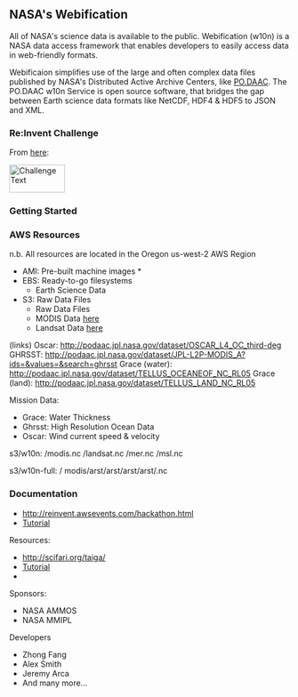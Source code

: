 ## NASA's Webification
All of NASA's science data is available to the public.  Webification (w10n) is a NASA data access framework that enables developers to easily access data in web-friendly formats.

Webificaion simplifies use of the large and often complex data files published by NASA's Distributed Active Archive Centers, like [PO.DAAC](http://podaac.jpl.nasa.gov/).  The PO.DAAC w10n Service is open source software, that bridges the gap between Earth science data formats like NetCDF, HDF4 & HDF5 to JSON and XML.

### Re:Invent Challenge
From [here](http://reinvent.awsevents.com/hackathon.html):

<img src="https://github.jpl.nasa.gov/witoff/w10n/raw/master/media/challenge.png" width="400px;" alt="Challenge Text" style="width: 100px;height:50px;"/>

### Getting Started

### AWS Resources
n.b. All resources are located in the Oregon us-west-2 AWS Region
* AMI: Pre-built machine images
  * 
* EBS: Ready-to-go filesystems
  * Earth Science Data
* S3: Raw Data Files
  * Raw Data Files
  * MODIS Data [here]()
  * Landsat Data [here]()

(links)
Oscar: http://podaac.jpl.nasa.gov/dataset/OSCAR_L4_OC_third-deg
GHRSST: http://podaac.jpl.nasa.gov/dataset/JPL-L2P-MODIS_A?ids=&values=&search=ghrsst
Grace (water): http://podaac.jpl.nasa.gov/dataset/TELLUS_OCEANEOF_NC_RL05
Grace (land): http://podaac.jpl.nasa.gov/dataset/TELLUS_LAND_NC_RL05
  
Mission Data:
* Grace: Water Thickness
* Ghrsst: High Resolution Ocean Data
* Oscar: Wind current speed & velocity

s3/w10n:
  /modis.nc
  /landsat.nc
  /mer.nc
  /msl.nc

s3/w10n-full:
  / modis/arst/arst/arst/arst/.nc

### Documentation
* http://reinvent.awsevents.com/hackathon.html
* [Tutorial](http://podaac-w10n.jpl.nasa.gov/tutorial/)

Resources:
* http://scifari.org/taiga/
* [Tutorial](http://podaac-w10n.jpl.nasa.gov/tutorial/)
* 

Sponsors:
* NASA AMMOS
* NASA MMIPL

Developers
* Zhong Fang
* Alex Smith
* Jeremy Arca
* And many more...
